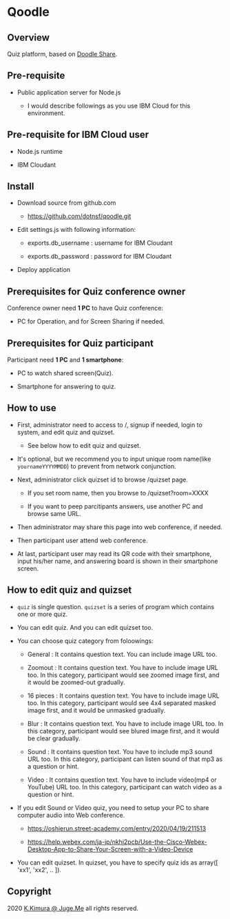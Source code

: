 # Qoodle

## Overview

Quiz platform, based on [Doodle Share](https://github.com/dotnsf/doodle_share/).


## Pre-requisite

- Public application server for Node.js

    - I would describe followings as you use IBM Cloud for this environment.


## Pre-requisite for IBM Cloud user

- Node.js runtime

- IBM Cloudant


## Install

- Download source from github.com

    - https://github.com/dotnsf/qoodle.git

- Edit settings.js with following information:

    - exports.db_username : username for IBM Cloudant

    - exports.db_password : password for IBM Cloudant

- Deploy application


## Prerequisites for Quiz conference owner

Conference owner need **1 PC** to have Quiz conference:

- PC for Operation, and for Screen Sharing if needed.


## Prerequisites for Quiz participant

Participant need **1 PC** and **1 smartphone**:

- PC to watch shared screen(Quiz).

- Smartphone for answering to quiz.



## How to use

- First, administrator need to access to /, signup if needed, login to system, and edit quiz and quizset.

  - See below how to edit quiz and quizset.

- It's optional, but we recommend you to input unique room name(like `yournameYYYYMMDD`) to prevent from network conjunction.

- Next, administrator click quizset id to browse /quizset page.

  - If you set room name, then you browse to /quizset?room=XXXX

  - If you want to peep parcitipants answers, use another PC and browse same URL.

- Then administrator may share this page into web conference, if needed.

- Then participant user attend web conference.

- At last, participant user may read its QR code with their smartphone, input his/her name, and answering board is shown in their smartphone screen.


## How to edit quiz and quizset

- `quiz` is single question. `quizset` is a series of program which contains one or more quiz.

- You can edit quiz. And you can edit quizset too.

- You can choose quiz category from foloowings:

  - General : It contains question text. You can include image URL too.

  - Zoomout : It contains question text. You have to include image URL too. In this category, participant would see zoomed image first, and it would be zoomed-out gradually.

  - 16 pieces : It contains question text. You have to include image URL too. In this category, participant would see 4x4 separated masked image first, and it would be unmasked gradually.

  - Blur : It contains question text. You have to include image URL too. In this category, participant would see blured image first, and it would be clear gradually.

  - Sound : It contains question text. You have to include mp3 sound URL too. In this category, participant can listen sound of that mp3 as a question or hint.

  - Video : It contains question text. You have to include video(mp4 or YouTube) URL too. In this category, participant can watch video as a question or hint.

- If you edit Sound or Video quiz, you need to setup your PC to share computer audio into Web conference.

  - https://oshierun.street-academy.com/entry/2020/04/19/211513

  - https://help.webex.com/ja-jp/nkhj2pcb/Use-the-Cisco-Webex-Desktop-App-to-Share-Your-Screen-with-a-Video-Device

- You can edit quizset. In quizset, you have to specify quiz ids as array([ 'xx1', 'xx2', .. ]).


## Copyright

2020 [K.Kimura @ Juge.Me](https://github.com/dotnsf) all rights reserved.
